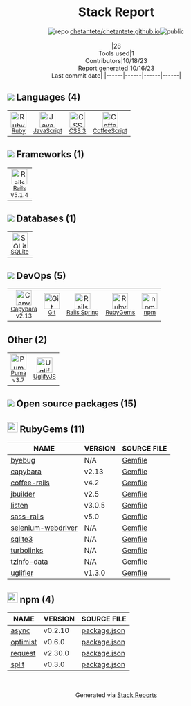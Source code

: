 <div align="center">

# Stack Report
![](https://img.stackshare.io/repo.svg "repo") [chetantete/chetantete.github.io](https://github.com/chetantete/chetantete.github.io)![](https://img.stackshare.io/public_badge.svg "public")
<br/><br/>
|28<br/>Tools used|1<br/>Contributors|10/18/23 <br/>Report generated|10/16/23<br/>Last commit date|
|------|------|------|------|
</div>

## <img src='https://img.stackshare.io/languages.svg'/> Languages (4)
<table><tr>
  <td align='center'>
  <img width='36' height='36' src='https://img.stackshare.io/service/989/ruby.png' alt='Ruby'>
  <br>
  <sub><a href="https://www.ruby-lang.org">Ruby</a></sub>
  <br>
  <sub></sub>
</td>

<td align='center'>
  <img width='36' height='36' src='https://img.stackshare.io/service/1209/javascript.jpeg' alt='JavaScript'>
  <br>
  <sub><a href="https://developer.mozilla.org/en-US/docs/Web/JavaScript">JavaScript</a></sub>
  <br>
  <sub></sub>
</td>

<td align='center'>
  <img width='36' height='36' src='https://img.stackshare.io/service/6727/css.png' alt='CSS 3'>
  <br>
  <sub><a href="https://developer.mozilla.org/en-US/docs/Web/CSS/CSS3">CSS 3</a></sub>
  <br>
  <sub></sub>
</td>

<td align='center'>
  <img width='36' height='36' src='https://img.stackshare.io/service/1178/slQydAMv.png' alt='CoffeeScript'>
  <br>
  <sub><a href="http://coffeescript.org/">CoffeeScript</a></sub>
  <br>
  <sub></sub>
</td>

</tr>
</table>

## <img src='https://img.stackshare.io/frameworks.svg'/> Frameworks (1)
<table><tr>
  <td align='center'>
  <img width='36' height='36' src='https://img.stackshare.io/service/990/x57_Lorv.png' alt='Rails'>
  <br>
  <sub><a href="http://rubyonrails.org/">Rails</a></sub>
  <br>
  <sub>v5.1.4</sub>
</td>

</tr>
</table>

## <img src='https://img.stackshare.io/databases.svg'/> Databases (1)
<table><tr>
  <td align='center'>
  <img width='36' height='36' src='https://img.stackshare.io/service/1071/sqlite.jpg' alt='SQLite'>
  <br>
  <sub><a href="http://www.sqlite.org/">SQLite</a></sub>
  <br>
  <sub></sub>
</td>

</tr>
</table>

## <img src='https://img.stackshare.io/devops.svg'/> DevOps (5)
<table><tr>
  <td align='center'>
  <img width='36' height='36' src='https://img.stackshare.io/service/2595/capybara.png' alt='Capybara'>
  <br>
  <sub><a href="http://jnicklas.github.io/capybara/">Capybara</a></sub>
  <br>
  <sub>v2.13</sub>
</td>

<td align='center'>
  <img width='36' height='36' src='https://img.stackshare.io/service/1046/git.png' alt='Git'>
  <br>
  <sub><a href="http://git-scm.com/">Git</a></sub>
  <br>
  <sub></sub>
</td>

<td align='center'>
  <img width='36' height='36' src='https://img.stackshare.io/no-img-open-source.png' alt='Rails Spring'>
  <br>
  <sub><a href="https://github.com/rails/spring">Rails Spring</a></sub>
  <br>
  <sub></sub>
</td>

<td align='center'>
  <img width='36' height='36' src='https://img.stackshare.io/service/12795/5jL6-BA5_400x400.jpeg' alt='RubyGems'>
  <br>
  <sub><a href="https://rubygems.org/">RubyGems</a></sub>
  <br>
  <sub></sub>
</td>

<td align='center'>
  <img width='36' height='36' src='https://img.stackshare.io/service/1120/lejvzrnlpb308aftn31u.png' alt='npm'>
  <br>
  <sub><a href="https://www.npmjs.com/">npm</a></sub>
  <br>
  <sub></sub>
</td>

</tr>
</table>

## Other (2)
<table><tr>
  <td align='center'>
  <img width='36' height='36' src='https://img.stackshare.io/service/1055/favicon.png' alt='Puma'>
  <br>
  <sub><a href="http://puma.io/">Puma</a></sub>
  <br>
  <sub>v3.7</sub>
</td>

<td align='center'>
  <img width='36' height='36' src='https://img.stackshare.io/service/2203/default_9058af6f02375a99f634f537d727e32df92ac262.png' alt='UglifyJS'>
  <br>
  <sub><a href="http://lisperator.net/uglifyjs/">UglifyJS</a></sub>
  <br>
  <sub></sub>
</td>

</tr>
</table>


## <img src='https://img.stackshare.io/group.svg' /> Open source packages (15)</h2>

## <img width='24' height='24' src='https://img.stackshare.io/service/12795/5jL6-BA5_400x400.jpeg'/> RubyGems (11)

|NAME|VERSION|SOURCE FILE|
|------|------|------|
|[byebug](https://github.com/deivid-rodriguez/byebug)|N/A|[Gemfile](https://github.com/chetantete/chetantete.github.io/blob/master/Gemfile)|
|[capybara](https://github.com/teamcapybara/capybara)|v2.13|[Gemfile](https://github.com/chetantete/chetantete.github.io/blob/master/Gemfile)|
|[coffee-rails](https://github.com/rails/coffee-rails)|v4.2|[Gemfile](https://github.com/chetantete/chetantete.github.io/blob/master/Gemfile)|
|[jbuilder](https://github.com/rails/jbuilder)|v2.5|[Gemfile](https://github.com/chetantete/chetantete.github.io/blob/master/Gemfile)|
|[listen](https://github.com/guard/listen)|v3.0.5|[Gemfile](https://github.com/chetantete/chetantete.github.io/blob/master/Gemfile)|
|[sass-rails](https://github.com/rails/sass-rails)|v5.0|[Gemfile](https://github.com/chetantete/chetantete.github.io/blob/master/Gemfile)|
|[selenium-webdriver](https://github.com/SeleniumHQ/selenium)|N/A|[Gemfile](https://github.com/chetantete/chetantete.github.io/blob/master/Gemfile)|
|[sqlite3](https://github.com/sparklemotion/sqlite3-ruby)|N/A|[Gemfile](https://github.com/chetantete/chetantete.github.io/blob/master/Gemfile)|
|[turbolinks](https://github.com/turbolinks/turbolinks)|N/A|[Gemfile](https://github.com/chetantete/chetantete.github.io/blob/master/Gemfile)|
|[tzinfo-data](http://tzinfo.github.io)|N/A|[Gemfile](https://github.com/chetantete/chetantete.github.io/blob/master/Gemfile)|
|[uglifier](http://github.com/lautis/uglifier)|v1.3.0|[Gemfile](https://github.com/chetantete/chetantete.github.io/blob/master/Gemfile)|


## <img width='24' height='24' src='https://img.stackshare.io/service/1120/lejvzrnlpb308aftn31u.png'/> npm (4)

|NAME|VERSION|SOURCE FILE|
|------|------|------|
|[async](https://caolan.github.io/async/)|v0.2.10|[package.json](https://github.com/chetantete/chetantete.github.io/blob/master/package.json)|
|[optimist](https://github.com/substack/node-optimist)|v0.6.0|[package.json](https://github.com/chetantete/chetantete.github.io/blob/master/package.json)|
|[request](https://github.com/request/request)|v2.30.0|[package.json](https://github.com/chetantete/chetantete.github.io/blob/master/package.json)|
|[split](http://github.com/dominictarr/split)|v0.3.0|[package.json](https://github.com/chetantete/chetantete.github.io/blob/master/package.json)|

<br/>
<div align='center'>

Generated via [Stack Reports](https://stackshare.io/stack-report)
